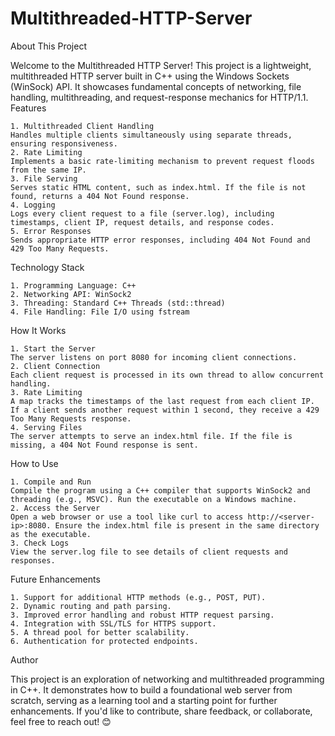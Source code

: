 # Multithreaded-HTTP-Server

About This Project

Welcome to the Multithreaded HTTP Server! This project is a lightweight, multithreaded HTTP server built in C++ using the Windows Sockets (WinSock) API. It showcases fundamental concepts of networking, file handling, multithreading, and request-response mechanics for HTTP/1.1.
Features

    1. Multithreaded Client Handling
    Handles multiple clients simultaneously using separate threads, ensuring responsiveness.
    2. Rate Limiting
    Implements a basic rate-limiting mechanism to prevent request floods from the same IP.
    3. File Serving
    Serves static HTML content, such as index.html. If the file is not found, returns a 404 Not Found response.
    4. Logging
    Logs every client request to a file (server.log), including timestamps, client IP, request details, and response codes.
    5. Error Responses
    Sends appropriate HTTP error responses, including 404 Not Found and 429 Too Many Requests.

Technology Stack

    1. Programming Language: C++
    2. Networking API: WinSock2
    3. Threading: Standard C++ Threads (std::thread)
    4. File Handling: File I/O using fstream

How It Works

    1. Start the Server
    The server listens on port 8080 for incoming client connections.
    2. Client Connection
    Each client request is processed in its own thread to allow concurrent handling.
    3. Rate Limiting
    A map tracks the timestamps of the last request from each client IP. If a client sends another request within 1 second, they receive a 429 Too Many Requests response.
    4. Serving Files
    The server attempts to serve an index.html file. If the file is missing, a 404 Not Found response is sent.

How to Use

    1. Compile and Run
    Compile the program using a C++ compiler that supports WinSock2 and threading (e.g., MSVC). Run the executable on a Windows machine.
    2. Access the Server
    Open a web browser or use a tool like curl to access http://<server-ip>:8080. Ensure the index.html file is present in the same directory as the executable.
    3. Check Logs
    View the server.log file to see details of client requests and responses.

Future Enhancements

    1. Support for additional HTTP methods (e.g., POST, PUT).
    2. Dynamic routing and path parsing.
    3. Improved error handling and robust HTTP request parsing.
    4. Integration with SSL/TLS for HTTPS support.
    5. A thread pool for better scalability.
    6. Authentication for protected endpoints.

Author

This project is an exploration of networking and multithreaded programming in C++. It demonstrates how to build a foundational web server from scratch, serving as a learning tool and a starting point for further enhancements.
If you'd like to contribute, share feedback, or collaborate, feel free to reach out! 😊
